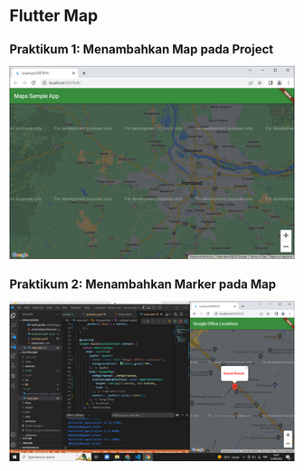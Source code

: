 # Flutter Map

## Praktikum 1: Menambahkan Map pada Project
![Screenshot Menambahkan Map](images/map.jpeg)

## Praktikum 2: Menambahkan Marker pada Map
![Screenshot Menambahkan Map](images/marker.png)